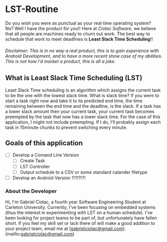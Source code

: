 # LST-Routine  
Do you wish you were as punctual as your real time operating system?  
No? Well I have the product for you!! Here at *Ciolac Software*, we believe that all people are machines ready to churn out  work. The best way to schedule that work to meet deadlines is **Least Slack Time Scheduling**!!

###### Disclaimer: This is in no way a real product, this is to gain experience with Android Development, and to have a more recent show case of my abilities. This is not how  I'd market a product, this is all a joke.

## What is Least Slack Time Scheduling (LST)
Least Slack Time scheduling is an algorithm which assigns the current task to be the one with the lowest slack time. What is slack time? If you were to start a task right now and take it to its predicted end time, the time remaining between the end time and the deadline, is the slack. If a task has a lower slack amount then your current task, your current task becomes preempted by the task that now has a lower slack time. For the case of this application, I might not include preempting. If I do, I'll probably assign each task in 15minute chunks to prevent switching every minute. 

## Goals of this application

 - [ ] Develop a Comand Line Version
	 - [ ] Create Task
	 - [ ] LST Controller
	 - [ ] Output schedule to a CSV or some standard calander filetype
- [ ] Develop an Android Version ?!?!?!?! 

### About the Developer
Hi, I'm Gabriel Ciolac, a fourth year Software Engineering Student at Carleton University. Currently, I've been focusing on embedded systems (thus the interest in experimenting with LST on a human schedule). I've been looking for project teams to be part of, but unfortunately have fallen short. If you feel my skill set or lack there of will make a good addition to your project team, email me at [gabrielciolac@gmail.com].(mailto:gabrielciolac@gmail.com)
